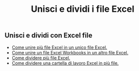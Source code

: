 ﻿---
title: Unisci e dividi i file Excel
second_title: Documen
linktitle: Unisci e Sdoppia
type: docs
url: /it/merge-and-split/
keywords: Merge Excel Files,Combine Excel Sheets,Join Excel Spreadsheets,Merge Multiple Excel Files,Split Excel File,Excel Sheet Separator,Excel Workbook Splitte
description: Aspose.Cells Cloud REST API supporta l'utilizzo di merger e splitter su un file Excel. L'SDK supporta diversi linguaggi di sviluppo, tra cui Android, C#, Go, Java, NodeJS, Perl, PHP, Python, Ruby e Swift.
weight: 32
kwords: Unisci file Excel, combina fogli Excel, unisci fogli di calcolo Excel, unisci più file Excel, dividi file Excel, separatore di fogli Excel, divisore di cartelle di lavoro Excel
---
## Unisci e dividi con Excel file

- [Come unire più file Excel in un unico file Excel.](/cells/it/merge-multi-files-into-excel/)
- [Come unire un file Excel Workbooks in un altro file Excel.](/cells/it/merge-an-excel-file-into-the-excel-file/)
- [Come dividere più file Excel.](/cells/it/split-multi-excel-files/)
- [Come dividere una cartella di lavoro Excel in più file.](/cells/it/split-an-excel-file-to-multi-files/)
